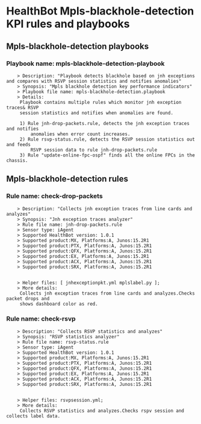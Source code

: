 # HealthBot Mpls-blackhole-detection KPI rules and playbooks

## Mpls-blackhole-detection playbooks
### Playbook name: mpls-blackhole-detection-playbook 
		> Description: "Playbook detects blackhole based on jnh exceptions and compares with RSVP session statistics and notifies anomalies"
		> Synopsis: "Mpls blackhole detection key performance indicators"
		> Playbook file name: mpls-blackhole-detection.playbook
		> Details:
		 Playbook contains multiple rules which monitor jnh exception traces& RSVP
		 session statistics and notifies when anomalies are found.
		
		 1) Rule jnh-drop-packets.rule, detects the jnh exception traces and notifies
		     anomalies when error count increases.
		 2) Rule rsvp-status.rule, detects the RSVP session statistics out and feeds
		     RSVP session data to rule jnh-drop-packets.rule
		 3) Rule "update-online-fpc-ospf" finds all the online FPCs in the chassis.

## Mpls-blackhole-detection rules

### Rule name: check-drop-packets 
		> Description: "Collects jnh exception traces from line cards and analyzes"
		> Synopsis: "Jnh exception traces analyzer"
		> Rule file name: jnh-drop-packets.rule
		> Sensor type: iAgent 
		> Supported HealthBot version: 1.0.1
		> Supported product:MX, Platforms:A, Junos:15.2R1
		> Supported product:PTX, Platforms:A, Junos:15.2R1
		> Supported product:QFX, Platforms:A, Junos:15.2R1
		> Supported product:EX, Platforms:A, Junos:15.2R1
		> Supported product:ACX, Platforms:A, Junos:15.2R1
		> Supported product:SRX, Platforms:A, Junos:15.2R1


		> Helper files: [ jnhexceptionpkt.yml mplslabel.py ];
		> More details:
		 Collects jnh exception traces from line cards and analyzes.Checks packet drops and
		 shows dashboard color as red.
### Rule name: check-rsvp 
		> Description: "Collects RSVP statistics and analyzes"
		> Synopsis: "RSVP statistics analyzer"
		> Rule file name: rsvp-status.rule
		> Sensor type: iAgent 
		> Supported HealthBot version: 1.0.1
		> Supported product:MX, Platforms:A, Junos:15.2R1
		> Supported product:PTX, Platforms:A, Junos:15.2R1
		> Supported product:QFX, Platforms:A, Junos:15.2R1
		> Supported product:EX, Platforms:A, Junos:15.2R1
		> Supported product:ACX, Platforms:A, Junos:15.2R1
		> Supported product:SRX, Platforms:A, Junos:15.2R1


		> Helper files: rsvpsession.yml;
		> More details:
		 Collects RSVP statistics and analyzes.Checks rspv session and collects label data.
		
